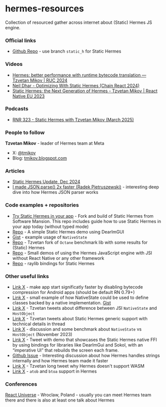 # hermes-resources
Collection of resourced gather across internet about (Static) Hermes JS engine.

### Official links
- [Github Repo](https://github.com/facebook/hermes) - use branch `static_h` for Static Hermes

### Videos
- [Hermes: better performance with runtime bytecode translation — Tzvetan Mikov | RUC 2024](https://www.youtube.com/watch?v=GUM64b-gAGg)
- [Neil Dhar - Optimizing With Static Hermes (Chain React 2024)](https://www.youtube.com/watch?v=wflwVQp2zN0_)
- [Static Hermes: the Next Generation of Hermes - Tzvetan Mikov | React Native EU 2023](https://www.youtube.com/watch?v=q-xKYA0EO-c)

### Podcasts
- [RNR 323 - Static Hermes with Tzvetan Mikov (March 2025)](https://www.youtube.com/watch?v=CPyNY79DQuY)


### People to follow

**Tzvetan Mikov** - leader of Hermes team at Meta
  - X: [@tmikov](https://x.com/tmikov)
  - Blog: [tmikov.blogspot.com](https://tmikov.blogspot.com)

### Articles
- [Static Hermes Update, Dec 2024](https://x.com/tmikov/status/1869945330638442651)
- [I made JSON.parse() 2x faster (Radek Pietruszewski)](https://radex.io/react-native/json-parse/) - interesting deep dive into how Hermes JSON parser works


### Code examples + repositories
- [Try Static Hermes in your app](https://github.com/software-mansion-labs/hermes) - Fork and build of Static Hermes from Software Mansion. This repo includes guide how to use Static Hermes in your app today (without typed mode)
- [Repo](https://github.com/tmikov/gpt-scroller) - A simple Static Hermes demo using DearImGUI
- [Gist](https://gist.github.com/tmikov/3e6310abcd77ff8066297cdd4927b44d) - example usage of `NativeState`
- [Repo](https://github.com/tmikov/octane) - Tzvetan fork of `Octane` benchmark lib with some results for (Static) Hermes
- [Repo](https://github.com/tmikov/hermes-jsi-demos) - Small demos of using the Hermes JavaScript engine with JSI without React Native or any other framework
- [Repo](https://github.com/thejustinwalsh/sh-raylib) - raylib bindings for Static Hermes

### Other useful links
- [Link X](https://x.com/mrousavy/status/1890742572466753808) - make app start significatly faster by disabling bytecode compression for Android apps (should be default RN 0.79+) 
- [Link X](https://x.com/tmikov/status/1821219997181763956) - small example of how NativeState could be used to define classes backed by a native implementation. [Gist](https://gist.github.com/tmikov/3e6310abcd77ff8066297cdd4927b44d)
- [Link X](https://x.com/tmikov/status/1820266381545468200) - Tzvetan tweets about difference between JSI `NativeState` and `HostObject`
- [Link X](https://x.com/tmikov/status/1757112273783378054) - Tzvetan tweets about Static Hermes generic support with technical details in thread
- [Link X](https://x.com/kzzzf/status/1729312792094675060) - discussion and some benchmark about `NativeState` vs `HostObject` (November 2023)
- [Link X](https://x.com/tmikov/status/1720103356738474060) - Tweet with demo that showcases the Static Hermes native FFI by using bindings for libraries like DearImGui and Sokol, with an “imperative UI” that rebuilds the screen each frame.
- [Github Issue](https://github.com/facebook/hermes/discussions/1634) - Interesting discussion about how Hermes handles strings internally and how Hermes team made it faster
- [Link X](https://x.com/tmikov/status/1837600409386734037) - Tzvetan long tweet why Hermes doesn't support WASM
- [Link X](https://x.com/tmikov/status/1747462584725545049) - `atob` and `btoa` support in Hermes

### Conferences
[React Universe](https://www.reactuniverseconf.com) - Wroclaw, Poland - usually you can meet Hermes team there and there is also at least one talk about Hermes
